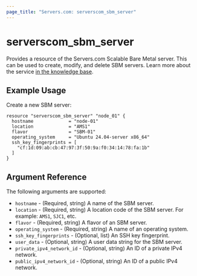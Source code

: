 ```yaml
---
page_title: "Servers.com: serverscom_sbm_server"
---
```


# serverscom_sbm_server

Provides a resource of the Servers.com Scalable Bare Metal server. This can be used to create, modify, and delete SBM servers. Learn more about the service [in the knowledge base](https://www.servers.com/support/knowledge/scalable-bare-metal/).

## Example Usage

Create a new SBM server:

```hcl
resource "serverscom_sbm_server" "node_01" {
  hostname             = "node-01"
  location             = "AMS1"
  flavor               = "SBM-01"
  operating_system     = "Ubuntu 24.04-server x86_64"
  ssh_key_fingerprints = [
    "cf:1d:09:ab:cb:47:97:3f:50:9a:f0:34:14:78:fa:1b"
  ]
} 
```

## Argument Reference

The following arguments are supported:

- `hostname` - (Required, string) A name of the SBM server.
- `location` - (Required, string) A location code of the SBM server. For example: `AMS1`, `SJC1`, etc.
- `flavor` - (Required, string) A flavor of an SBM server.
- `operating_system` - (Required, string) A name of an operating system.
- `ssh_key_fingerprints` - (Optional, list) An SSH key fingerprint.
- `user_data` - (Optional, string) A user data string for the SBM server.
- `private_ipv4_network_id` - (Optional, string) An ID of a private IPv4 network.
- `public_ipv4_network_id` - (Optional, string) An ID of a public IPv4 network.

